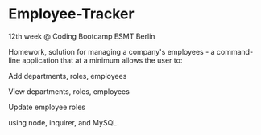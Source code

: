 # Employee-Tracker
12th week @ Coding Bootcamp ESMT Berlin

Homework, solution for managing a company's employees - a command-line application that at a minimum allows the user to:

Add departments, roles, employees

View departments, roles, employees

Update employee roles

using node, inquirer, and MySQL.
